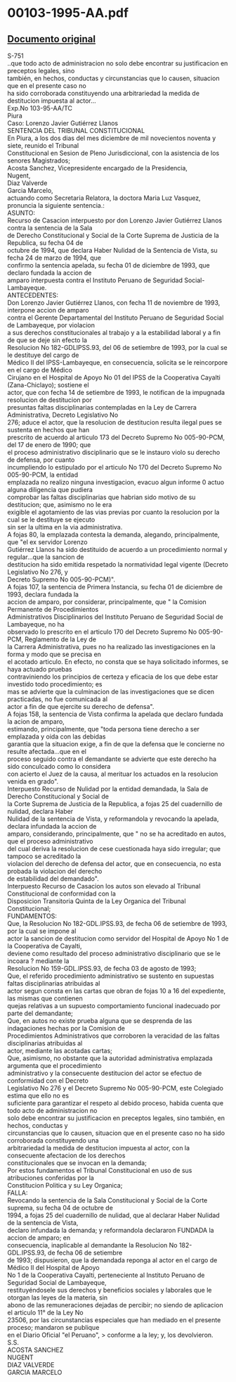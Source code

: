 
00103-1995-AA.pdf
=================
  
[Documento original](https://tc.gob.pe/jurisprudencia/1998/00103-1995-AA.pdf)  
---  
S-751  
..que todo acto de administracion no solo debe encontrar su justificacion en preceptos legales, sino  
también, en hechos, conductas y circunstancias que lo causen, situacion que en el presente caso no  
ha sido corroborada constituyendo una arbitrariedad la medida de destitucion impuesta al actor...  
Exp.No 103-95-AA/TC  
Piura  
Caso: Lorenzo Javier Gutiérrez Llanos  
SENTENCIA DEL TRIBUNAL CONSTITUCIONAL  
En Piura, a los dos dias del mes diciembre de mil novecientos noventa y siete, reunido el Tribunal  
Constitucional en Sesion de Pleno Jurisdiccional, con la asistencia de los senores Magistrados;  
Acosta Sanchez, Vicepresidente encargado de la Presidencia,  
Nugent,  
Diaz Valverde  
Garcia Marcelo,  
actuando como Secretaria Relatora, la doctora Maria Luz Vasquez, pronuncia la siguiente sentencia.:  
ASUNTO:  
Recurso de Casacion interpuesto por don Lorenzo Javier Gutiérrez Llanos contra la sentencia de la Sala  
de Derecho Constitucional y Social de la Corte Suprema de Justicia de la Republica, su fecha 04 de  
octubre de 1994, que declara Haber Nulidad de la Sentencia de Vista, su fecha 24 de marzo de 1994, que  
confirmo la sentencia apelada, su fecha 01 de diciembre de 1993, que declaro fundada la accion de  
amparo interpuesta contra el Instituto Peruano de Seguridad Social-Lambayeque.  
ANTECEDENTES:  
Don Lorenzo Javier Gutiérrez Llanos, con fecha 11 de noviembre de 1993, interpone accion de amparo  
contra el Gerente Departamental del Instituto Peruano de Seguridad Social de Lambayeque, por violacion  
a sus derechos constitucionales al trabajo y a la estabilidad laboral y a fin de que se deje sin efecto la  
Resolucion No 182-GDLIPSS.93, del 06 de setiembre de 1993, por la cual se le destituye del cargo de  
Médico II del IPSS-Lambayeque, en consecuencia, solicita se le reincorpore en el cargo de Médico  
Cirujano en el Hospital de Apoyo No 01 del IPSS de la Cooperativa Cayalti (Zana-Chiclayo); sostiene el  
actor, que con fecha 14 de setiembre de 1993, le notifican de la impugnada resolucion de destitucion por  
presuntas faltas disciplinarias contempladas en la Ley de Carrera Administrativa, Decreto Legislativo No  
276; aduce el actor, que la resolucion de destitucion resulta ilegal pues se sustenta en hechos que han  
prescrito de acuerdo al articulo 173 del Decreto Supremo No 005-90-PCM, del 17 de enero de 1990; que  
el proceso administrativo disciplinario que se le instauro violo su derecho de defensa, por cuanto  
incumpliendo lo estipulado por el articulo No 170 del Decreto Supremo No 005-90-PCM, la entidad  
emplazada no realizo ninguna investigacion, evacuo algun informe 0 actuo alguna diligencia que pudiera  
comprobar las faltas disciplinarias que habrian sido motivo de su destitucion; que, asimismo no le era  
exigible el agotamiento de las vias previas por cuanto la resolucion por la cual se le destituye se ejecuto  
sin ser la ultima en la via administrativa.  
A fojas 80, la emplazada contesta la demanda, alegando, principalmente, que "el ex servidor Lorenzo  
Gutiérrez Llanos ha sido destituido de acuerdo a un procedimiento normal y regular...que la sancion de  
destitucion ha sido emitida respetado la normatividad legal vigente (Decreto Legislativo No 276, y  
Decreto Supremo No 005-90-PCM)".  
A fojas 107, la sentencia de Primera Instancia, su fecha 01 de diciembre de 1993, declara fundada la  
accion de amparo, por considerar, principalmente, que " la Comision Permanente de Procedimientos  
Administrativos Disciplinarios del Instituto Peruano de Seguridad Social de Lambayeque, no ha  
observado lo prescrito en el articulo 170 del Decreto Supremo No 005-90-PCM, Reglamento de la Ley de  
la Carrera Administrativa, pues no ha realizado las investigaciones en la forma y modo que se precisa en  
el acotado articulo. En efecto, no consta que se haya solicitado informes, se haya actuado pruebas  
contraviniendo los principios de certeza y eficacia de los que debe estar investido todo procedimiento; es  
mas se advierte que la culminacion de las investigaciones que se dicen practicadas, no fue comunicada al  
actor a fin de que ejercite su derecho de defensa".  
A fojas 158, la sentencia de Vista confirma la apelada que declaro fundada la acion de amparo,  
estimando, principalmente, que "toda persona tiene derecho a ser emplazada y oida con las debidas  
garantia que la situacion exige, a fin de que la defensa que le concierne no resulte afectada...que en el  
proceso seguido contra el demandante se advierte que este derecho ha sido conculcado como lo considera  
con acierto el Juez de la causa, al merituar los actuados en la resolucion venida en grado".  
Interpuesto Recurso de Nulidad por la entidad demandada, la Sala de Derecho Constitucional y Social de  
la Corte Suprema de Justicia de la Republica, a fojas 25 del cuadernillo de nulidad, declara Haber  
Nulidad de la sentencia de Vista, y reformandola y revocando la apelada, declara infundada la accion de  
amparo, considerando, principalmente, que " no se ha acreditado en autos, que el proceso administrativo  
del cual deriva la resolucion de cese cuestionada haya sido irregular; que tampoco se acreditado la  
violacion del derecho de defensa del actor, que en consecuencia, no esta probada la violacion del derecho  
de estabilidad del demandado".  
Interpuesto Recurso de Casacion los autos son elevado al Tribunal Constitucional de conformidad con la  
Disposicion Transitoria Quinta de la Ley Organica del Tribunal Constitucional;  
FUNDAMENTOS:  
Que, la Resolucion No 182-GDL.IPSS.93, de fecha 06 de setiembre de 1993, por la cual se impone al  
actor la sancion de destitucion como servidor del Hospital de Apoyo No 1 de la Cooperativa de Cayalti,  
deviene como resultado del proceso administrativo disciplinario que se le incoara ? mediante la  
Resolucion No 159-GDL.IPSS.93, de fecha 03 de agosto de 1993;  
Que, el referido procedimiento administrativo se sustento en supuestas faltas disciplinarias atribuidas al  
actor segun consta en las cartas que obran de fojas 10 a 16 del expediente, las mismas que contienen  
quejas relativas a un supuesto comportamiento funcional inadecuado por parte del demandante;  
Que, en autos no existe prueba alguna que se desprenda de las indagaciones hechas por la Comision de  
Procedimientos Administrativos que corroboren la veracidad de las faltas disciplinarias atribuidas al  
actor, mediante las acotadas cartas;  
Que, asimismo, no obstante que la autoridad administrativa emplazada argumenta que el procedimiento  
administrativo y la consecuente destitucion del actor se efectuo de conformidad con el Decreto  
Legislativo No 276 y el Decreto Supremo No 005-90-PCM, este Colegiado estima que ello no es  
suficiente para garantizar el respeto al debido proceso, habida cuenta que todo acto de administracion no  
solo debe encontrar su justificacion en preceptos legales, sino también, en hechos, conductas y  
circunstancias que lo causen, situacion que en el presente caso no ha sido corroborada constituyendo una  
arbitrariedad la medida de destitucion impuesta al actor, con la consecuente afectacion de los derechos  
constitucionales que se invocan en la demanda;  
Por estos fundamentos el Tribunal Constitucional en uso de sus atribuciones conferidas por la  
Constitucion Politica y su Ley Organica;  
FALLA:  
Revocando la sentencia de la Sala Constitucional y Social de la Corte suprema, su fecha 04 de octubre de  
1994, a fojas 25 del cuadernillo de nulidad, que al declarar Haber Nulidad de la sentencia de Vista,  
declaro infundada la demanda; y reformandola declararon FUNDADA la accion de amparo; en  
consecuencia, inaplicable al demandante la Resolucion No 182-GDL.IPSS.93, de fecha 06 de setiembre  
de 1993; dispusieron, que la demandada reponga al actor en el cargo de Médico II del Hospital de Apoyo  
No 1 de la Cooperativa Cayalti, perteneciente al Instituto Peruano de Seguridad Social de Lambayeque,  
restituyéndosele sus derechos y beneficios sociales y laborales que le otorgan las leyes de la materia, sin  
abono de las remuneraciones dejadas de percibir; no siendo de aplicacion el articulo 11° de la Ley No  
23506, por las circunstancias especiales que han mediado en el presente proceso; mandaron se publique  
en el Diario Oficial "el Peruano", > conforme a la ley; y, los devolvieron.  
S.S.  
ACOSTA SANCHEZ  
NUGENT  
DIAZ VALVERDE  
GARCIA MARCELO